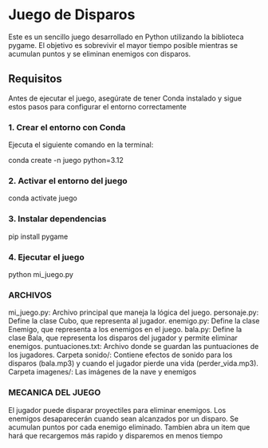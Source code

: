 # Juego de Disparos

Este es un sencillo juego desarrollado en Python utilizando la biblioteca pygame.
El objetivo es sobrevivir el mayor tiempo posible mientras se acumulan puntos y se eliminan enemigos con disparos.

## Requisitos

Antes de ejecutar el juego, asegúrate de tener Conda instalado y sigue estos pasos para configurar el entorno correctamente

### 1. Crear el entorno con Conda

Ejecuta el siguiente comando en la terminal:


conda create -n juego python=3.12

### 2. Activar el entorno del juego

conda activate juego

### 3. Instalar dependencias

pip install pygame

### 4. Ejecutar el juego

python mi_juego.py



### ARCHIVOS
mi_juego.py: Archivo principal que maneja la lógica del juego.
personaje.py: Define la clase Cubo, que representa al jugador.
enemigo.py: Define la clase Enemigo, que representa a los enemigos en el juego.
bala.py: Define la clase Bala, que representa los disparos del jugador y permite eliminar enemigos.
puntuaciones.txt: Archivo donde se guardan las puntuaciones de los jugadores.
Carpeta sonido/: Contiene efectos de sonido para los disparos (bala.mp3) y cuando el jugador pierde una vida (perder_vida.mp3).
Carpeta imagenes/: Las imágenes de la nave y enemigos

### MECANICA DEL JUEGO
El jugador puede disparar proyectiles para eliminar enemigos.
Los enemigos desaparecerán cuando sean alcanzados por un disparo.
Se acumulan puntos por cada enemigo eliminado.
Tambien abra un item que hará que recargemos más rapido y disparemos en menos tiempo
